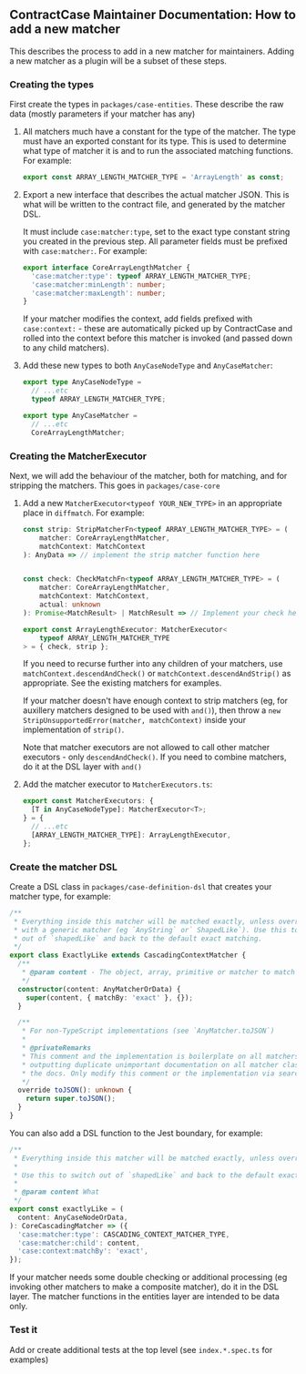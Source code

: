 ## ContractCase Maintainer Documentation: How to add a new matcher

This describes the process to add in a new matcher for maintainers.
Adding a new matcher as a plugin will be a subset of these steps.

### Creating the types

First create the types in `packages/case-entities`. These describe
the raw data (mostly parameters if your matcher has any)

1.  All matchers much have a constant for the type of the matcher. The
    type must have an exported constant for its type. This is used to
    determine what type of matcher it is and to run the associated matching
    functions. For example:
    ```ts
    export const ARRAY_LENGTH_MATCHER_TYPE = 'ArrayLength' as const;
    ```
2.  Export a new interface that describes the actual matcher JSON. This is
    what will be written to the contract file, and generated by the matcher DSL.

    It must include `case:matcher:type`, set to the exact type constant string you created in the previous step.
    All parameter fields must be prefixed with `case:matcher:`. For example:

    ```ts
    export interface CoreArrayLengthMatcher {
      'case:matcher:type': typeof ARRAY_LENGTH_MATCHER_TYPE;
      'case:matcher:minLength': number;
      'case:matcher:maxLength': number;
    }
    ```

    If your matcher modifies the context, add fields prefixed with
    `case:context:` - these are automatically picked up by ContractCase and rolled
    into the context before this matcher is invoked (and passed down to any child matchers).

3.  Add these new types to both `AnyCaseNodeType` and `AnyCaseMatcher`:

    ```ts
    export type AnyCaseNodeType =
      // ...etc
      typeof ARRAY_LENGTH_MATCHER_TYPE;

    export type AnyCaseMatcher =
      // ...etc
      CoreArrayLengthMatcher;
    ```

### Creating the MatcherExecutor

Next, we will add the behaviour of the matcher, both for matching, and for
stripping the matchers. This goes in `packages/case-core`

1. Add a new `MatcherExecutor<typeof YOUR_NEW_TYPE>` in an appropriate place in `diffmatch`. For example:

   ```ts
   const strip: StripMatcherFn<typeof ARRAY_LENGTH_MATCHER_TYPE> = (
       matcher: CoreArrayLengthMatcher,
       matchContext: MatchContext
   ): AnyData => // implement the strip matcher function here


   const check: CheckMatchFn<typeof ARRAY_LENGTH_MATCHER_TYPE> = (
       matcher: CoreArrayLengthMatcher,
       matchContext: MatchContext,
       actual: unknown
   ): Promise<MatchResult> | MatchResult => // Implement your check here

   export const ArrayLengthExecutor: MatcherExecutor<
       typeof ARRAY_LENGTH_MATCHER_TYPE
   > = { check, strip };
   ```

   If you need to recurse further into any children of your matchers, use
   `matchContext.descendAndCheck()` or `matchContext.descendAndStrip()` as
   appropriate. See the existing matchers for examples.

   If your matcher doesn't have enough context to strip matchers (eg, for
   auxillery matchers designed to be used with `and()`), then throw a `new StripUnsupportedError(matcher, matchContext)` inside your implementation of `strip()`.

   Note that matcher executors are not allowed to call other matcher executors -
   only `descendAndCheck()`. If you need to combine matchers, do it at the DSL
   layer with `and()`

2. Add the matcher executor to `MatcherExecutors.ts`:
   ```ts
   export const MatcherExecutors: {
     [T in AnyCaseNodeType]: MatcherExecutor<T>;
   } = {
     // ...etc
     [ARRAY_LENGTH_MATCHER_TYPE]: ArrayLengthExecutor,
   };
   ```

### Create the matcher DSL

Create a DSL class in `packages/case-definition-dsl` that creates your matcher type, for example:

```ts
/**
 * Everything inside this matcher will be matched exactly, unless overridden
 * with a generic matcher (eg `AnyString` or` ShapedLike`). Use this to switch
 * out of `shapedLike` and back to the default exact matching.
 */
export class ExactlyLike extends CascadingContextMatcher {
  /**
   * @param content - The object, array, primitive or matcher to match exactly
   */
  constructor(content: AnyMatcherOrData) {
    super(content, { matchBy: 'exact' }, {});
  }

  /**
   * For non-TypeScript implementations (see `AnyMatcher.toJSON`)
   *
   * @privateRemarks
   * This comment and the implementation is boilerplate on all matchers to avoid
   * outputting duplicate unimportant documentation on all matcher classes of
   * the docs. Only modify this comment or the implementation via search and replace.
   */
  override toJSON(): unknown {
    return super.toJSON();
  }
}
```

You can also add a DSL function to the Jest boundary, for example:

```ts
/**
 * Everything inside this matcher will be matched exactly, unless overridden with an `any*` matcher
 *
 * Use this to switch out of `shapedLike` and back to the default exact matching.
 *
 * @param content What
 */
export const exactlyLike = (
  content: AnyCaseNodeOrData,
): CoreCascadingMatcher => ({
  'case:matcher:type': CASCADING_CONTEXT_MATCHER_TYPE,
  'case:matcher:child': content,
  'case:context:matchBy': 'exact',
});
```

If your matcher needs some double checking or additional processing (eg invoking
other matchers to make a composite matcher), do it in the DSL layer. The matcher
functions in the entities layer are intended to be data only.

### Test it

Add or create additional tests at the top level (see `index.*.spec.ts` for examples)
